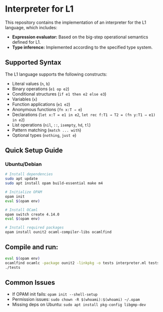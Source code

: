 # Interpreter for L1

This repository contains the implementation of an interpreter for the L1 language, which includes:

- **Expression evaluator:** Based on the big-step operational semantics defined for L1.
- **Type inference:** Implemented according to the specified type system.

## Supported Syntax

The L1 language supports the following constructs:

- Literal values (`n`, `b`)
- Binary operations (`e1 op e2`)
- Conditional structures (`if e1 then e2 else e3`)
- Variables (`x`)
- Function applications (`e1 e2`)
- Anonymous functions (`fn x:T ⇒ e`)
- Declarations (`let x:T = e1 in e2`, `let rec f:T1 → T2 = (fn y:T1 ⇒ e1) in e2`)
- List operations (`nil`, `::`, `isempty`, `hd`, `tl`)
- Pattern matching (`match ... with`)
- Optional types (`nothing`, `just e`)

## Quick Setup Guide

### Ubuntu/Debian
```bash
# Install dependencies
sudo apt update
sudo apt install opam build-essential make m4

# Initialize OPAM
opam init
eval $(opam env)

# Install OCaml
opam switch create 4.14.0
eval $(opam env)

# Install required packages
opam install ounit2 ocaml-compiler-libs ocamlfind
```

## Compile and run:
```bash
eval $(opam env)
ocamlfind ocamlc -package ounit2 -linkpkg -o tests interpreter.ml tests.ml
./tests
```

## Common Issues

- If OPAM init fails: `opam init --shell-setup`
- Permission issues: `sudo chown -R $(whoami):$(whoami) ~/.opam`
- Missing deps on Ubuntu: `sudo apt install pkg-config libgmp-dev`